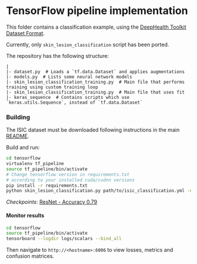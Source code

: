 # TensorFlow pipeline implementation

This folder contains a classification example, using the [DeepHealth Toolkit Dataset Format](https://github.com/deephealthproject/ecvl/wiki/DeepHealth-Toolkit-Dataset-Format).


Currently, only `skin_lesion_classification` script has been ported.

The repository has the following structure:
```text
|
|- dataset.py  # Loads a `tf.data.Dataset` and applies augmentations
|- models.py  # Lists some neural network models
|- skin_lesion_classification_training.py  # Main file that performs training using custom training loop
|- skin_lesion_classification_training.py  # Main file that uses fit
|- keras_sequence  # Contains scripts which use `keras.utils.Sequence`, instead of `tf.data.Dataset` 
```

### Building
The ISIC dataset must be downloaded following instructions in the main [README](../README.md).  

Build and run:
```bash
cd tensorflow
virtualenv tf_pipeline
source tf_pipeline/bin/activate
# Change tensorflow version in requirements.txt 
# according to your installed cuda/cudnn versions
pip install -r requirements.txt
python skin_lesion_classification.py path/to/isic_classification.yml -e 100 -b 24 -l 1e-4 --name isic_class_resnet --do-test
```

_Checkpoints_: [ResNet - Accuracy 0.79](https://drive.google.com/file/d/19XohcJmXVZHMasNKAKOxM23bZxsaXYyI/view?usp=sharing)

#### Monitor results
```bash
cd tensorflow
source tf_pipeline/bin/activate
tensorboard --logdir logs/scalars --bind_all
```
Then navigate to `http://<hostname>:6006` to view losses, metrics and confusion matrices.